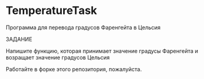 # TemperatureTask
Программа для перевода градусов Фаренгейта в Цельсия


ЗАДАНИЕ

Напишите функцию, которая принимает значение градусы Фаренгейта и возращает значение градусов Цельсия

Работайте в форке этого репозитория, пожалуйста. 
